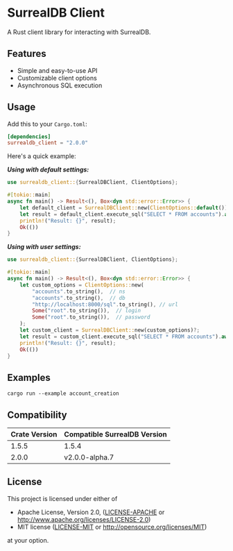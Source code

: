 # SurrealDB Client

A Rust client library for interacting with SurrealDB.

## Features

- Simple and easy-to-use API
- Customizable client options
- Asynchronous SQL execution

## Usage

Add this to your `Cargo.toml`:

```toml
[dependencies]
surrealdb_client = "2.0.0"
```

Here's a quick example:

_**Using with default settings:**_
```rust
use surrealdb_client::{SurrealDBClient, ClientOptions};

#[tokio::main]
async fn main() -> Result<(), Box<dyn std::error::Error>> {
    let default_client = SurrealDBClient::new(ClientOptions::default())?;
    let result = default_client.execute_sql("SELECT * FROM accounts").await?;
    println!("Result: {}", result);
    Ok(())
}
```

_**Using with user settings:**_
```rust
use surrealdb_client::{SurrealDBClient, ClientOptions};

#[tokio::main]
async fn main() -> Result<(), Box<dyn std::error::Error>> {
    let custom_options = ClientOptions::new(
        "accounts".to_string(),  // ns
        "accounts".to_string(),  // db
        "http://localhost:8000/sql".to_string(), // url
        Some("root".to_string()),  // login
        Some("root".to_string()),  // password
    );
    let custom_client = SurrealDBClient::new(custom_options)?;
    let result = custom_client.execute_sql("SELECT * FROM accounts").await?;
    println!("Result: {}", result);
    Ok(())
}
```

## Examples

```
cargo run --example account_creation
```

## Compatibility

| Crate Version | Compatible SurrealDB Version |
|---------------|------------------------------|
| 1.5.5         | 1.5.4                        |
| 2.0.0         | v2.0.0-alpha.7               |

## License

This project is licensed under either of

 * Apache License, Version 2.0, ([LICENSE-APACHE](LICENSE-APACHE) or http://www.apache.org/licenses/LICENSE-2.0)
 * MIT license ([LICENSE-MIT](LICENSE-MIT) or http://opensource.org/licenses/MIT)

at your option.